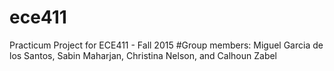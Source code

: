 # ece411
Practicum Project for ECE411 - Fall 2015
#Group members:
Miguel Garcia de los Santos, Sabin Maharjan, Christina Nelson, and Calhoun Zabel
